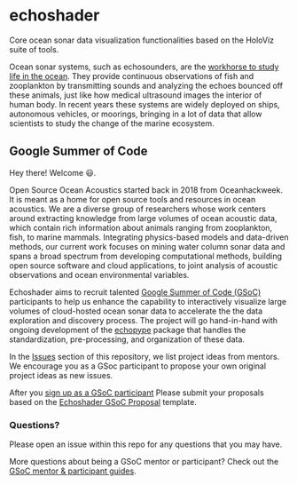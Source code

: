 # echoshader

Core ocean sonar data visualization functionalities based on the HoloViz suite of tools.

Ocean sonar systems, such as echosounders, are the [workhorse to study life in the ocean](https://storymaps.arcgis.com/stories/e245977def474bdba60952f30576908f). They provide continuous observations of fish and zooplankton by transmitting sounds and analyzing the echoes bounced off these animals, just like how medical ultrasound images the interior of human body. In recent years these systems are widely deployed on ships, autonomous vehicles, or moorings, bringing in a lot of data that allow scientists to study the change of the marine ecosystem.

## Google Summer of Code

Hey there! Welcome 😃.

Open Source Ocean Acoustics started back in 2018 from Oceanhackweek. It is meant as a home for open source tools and resources in ocean acoustics. We are a diverse group of researchers whose work centers around extracting knowledge from large volumes of ocean acoustic data, which contain rich information about animals ranging from zooplankton, fish, to marine mammals. Integrating physics-based models and data-driven methods, our current work focuses on mining water column sonar data and spans a broad spectrum from developing computational methods, building open source software and cloud applications, to joint analysis of acoustic observations and ocean environmental variables.

Echoshader aims to recruit talented [Google Summer of Code (GSoC)](https://summerofcode.withgoogle.com/) participants to help us enhance the capability to interactively visualize large volumes of cloud-hosted ocean sonar data to accelerate the the data exploration and discovery process. The project will go hand-in-hand with ongoing development of the [echopype](https://github.com/OSOceanAcoustics/echopype) package that handles the standardization, pre-processing, and organization of these data.

In the [Issues](https://github.com/OSOceanAcoustics/echoshader/issues) section of this repository, we list project ideas from mentors. We encourage you as a GSoc participant to propose your own original project ideas as new issues.

After you [sign up as a GSoC participant](https://summerofcode.withgoogle.com/get-started/) Please submit your proposals based on the [Echoshader GSoC Proposal](proposal-template.md) template.

### Questions?

Please open an issue within this repo for any questions that you may have.

More questions about being a GSoC mentor or participant? Check out the [GSoC mentor & participant guides](https://google.github.io/gsocguides/).
